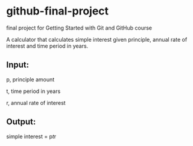 # github-final-project
final project for Getting Started with Git and GitHub course

A calculator that calculates simple interest given principle, annual rate of interest and time period in years.

## Input:

  p, principle amount
  
  t, time period in years
  
  r, annual rate of interest
  
## Output:

  simple interest = p*t*r
